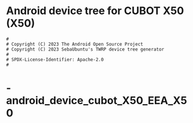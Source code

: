 # Android device tree for CUBOT X50 (X50)

```
#
# Copyright (C) 2023 The Android Open Source Project
# Copyright (C) 2023 SebaUbuntu's TWRP device tree generator
#
# SPDX-License-Identifier: Apache-2.0
#
```
# -android_device_cubot_X50_EEA_X50
